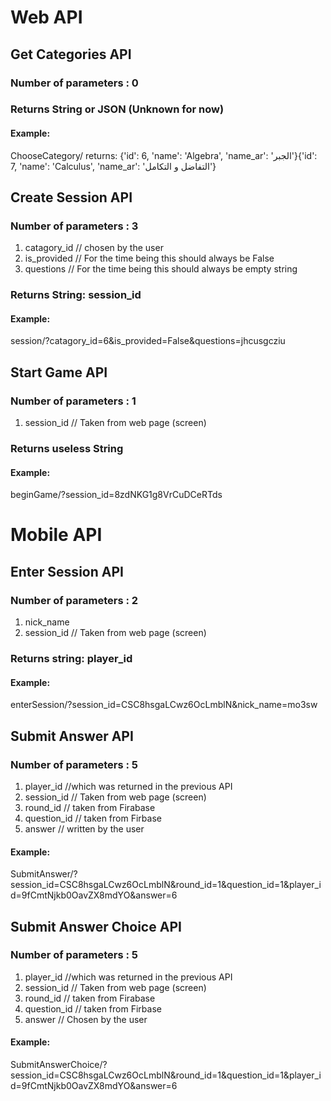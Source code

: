 # Web API
## Get Categories API
### Number of parameters : 0

### Returns String or JSON (Unknown for now)
#### Example: <br/>
ChooseCategory/
returns: {'id': 6, 'name': 'Algebra', 'name_ar': 'الجبر'}{'id': 7, 'name': 'Calculus', 'name_ar': 'التفاضل و التكامل'}
## Create Session API
### Number of parameters : 3 
1. catagory_id // chosen by the user 
2. is_provided // For the time being this should always be False
3. questions // For the time being this should always be empty string

### Returns String: session_id
#### Example: <br/>
session/?catagory_id=6&is_provided=False&questions=jhcusgcziu

## Start Game API
### Number of parameters : 1
1. session_id // Taken from web page (screen)

### Returns useless String
#### Example: <br/>
beginGame/?session_id=8zdNKG1g8VrCuDCeRTds

# Mobile API
## Enter Session API <br/> 
### Number of parameters : 2 <br/> 
1. nick_name
2. session_id // Taken from web page (screen) 

### Returns string: player_id

#### Example: <br/>
 enterSession/?session_id=CSC8hsgaLCwz6OcLmblN&nick_name=mo3sw



## Submit Answer API <br/> 
### Number of parameters : 5 <br/> 

1. player_id //which was returned in the previous API
2. session_id // Taken from web page (screen)
3. round_id  // taken from Firabase 
4. question_id // taken from Firbase 
5. answer // written by the user 

#### Example:<br/>
SubmitAnswer/?session_id=CSC8hsgaLCwz6OcLmblN&round_id=1&question_id=1&player_id=9fCmtNjkb0OavZX8mdYO&answer=6




## Submit Answer Choice API <br/> 
### Number of parameters : 5 <br/> 
1. player_id //which was returned in the previous API
2. session_id // Taken from web page (screen)
3. round_id  // taken from Firabase 
4. question_id // taken from Firbase 
5. answer // Chosen by the user 


#### Example:<br/>
SubmitAnswerChoice/?session_id=CSC8hsgaLCwz6OcLmblN&round_id=1&question_id=1&player_id=9fCmtNjkb0OavZX8mdYO&answer=6

